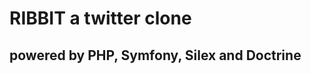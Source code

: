 RIBBIT a twitter clone
======================

powered by PHP, Symfony, Silex and Doctrine
-------------------------------------------